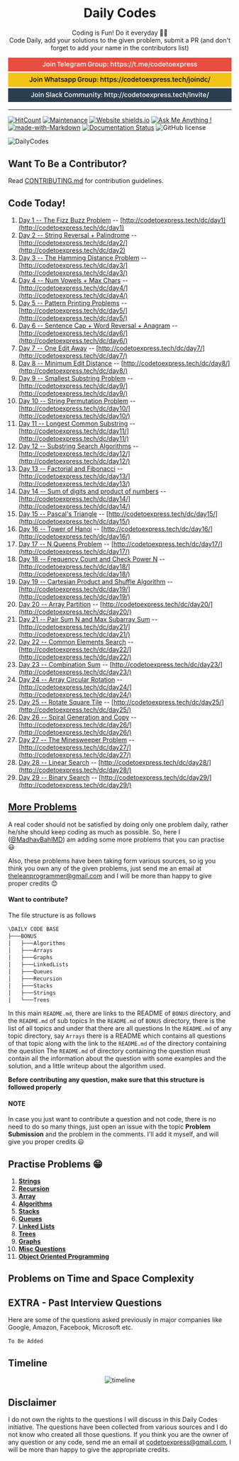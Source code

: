 <h1 align="center">
  Daily Codes
</h1>

<p align="center">
  Coding is Fun! Do it everyday 💯💯
  <br />
  Code Daily, add your solutions to the given problem, submit a PR (and don't forget to add your name in the contributors list)
</p>

<a style="margin: 0" href="https://t.me/codetoexpress"><img src="./telegram.png" alt="Telegram: https://t.me/codetoexpress"></a>
<a style="margin: 0" href="http://codetoexpress.tech/joindc/"><img src="./whatsapp.png" alt="Whatsapp: https://codetoexpress.tech/joindc/"></a>
<a style="margin: 0" href="https://codetoexpress.tech/invite/"><img src="./slack.png" alt="Slack: https://codetoexpress.tech/invite/"></a>

***

[![HitCount](http://hits.dwyl.io/CodeToExpress/dailycodebase.svg)](http://hits.dwyl.io/CodeToExpress/dailycodebase) [![Maintenance](https://img.shields.io/badge/Maintained%3F-yes-green.svg)](https://GitHub.com/CodeToExpress/dailycodebase/commit-activity) [![Website shields.io](https://img.shields.io/website-up-down-green-red/http/shields.io.svg)](http://codetoexpress.tech/dailycodebase) [![Ask Me Anything !](https://img.shields.io/badge/Ask%20me-anything-1abc9c.svg)](http://madhavbahl.tech/contact/) [![made-with-Markdown](https://img.shields.io/badge/Made%20with-Markdown-1f425f.svg)](http://commonmark.org) [![Documentation Status](https://readthedocs.org/projects/ansicolortags/badge/?version=latest)](http://ansicolortags.readthedocs.io/?badge=latest) ![GitHub license](https://img.shields.io/github/license/CodeToExpress/dailycodebase.svg)

![DailyCodes](./cover-img.png)

## Want To Be a Contributor?

Read [CONTRIBUTING.md](./CONTRIBUTING.md) for contribution guidelines.

## Code Today!

1. [Day 1 -- The Fizz Buzz Problem](./Day1/) -- [http://codetoexpress.tech/dc/day1](http://codetoexpress.tech/dc/day1)
2. [Day 2 -- String Reversal + Palindrome](./Day2/) -- [http://codetoexpress.tech/dc/day2/](http://codetoexpress.tech/dc/day2)
3. [Day 3 -- The Hamming Distance Problem](./Day3/) -- [http://codetoexpress.tech/dc/day3/](http://codetoexpress.tech/dc/day3/)
4. [Day 4 -- Num Vowels + Max Chars](./day4/) -- [http://codetoexpress.tech/dc/day4/](http://codetoexpress.tech/dc/day4/)
5. [Day 5 -- Pattern Printing Problems](./day5/) -- [http://codetoexpress.tech/dc/day5/](http://codetoexpress.tech/dc/day5/)
6. [Day 6 -- Sentence Cap + Word Reversal + Anagram](./day6/) -- [http://codetoexpress.tech/dc/day6/](http://codetoexpress.tech/dc/day6/)
7. [Day 7 -- One Edit Away](./day7/) -- [http://codetoexpress.tech/dc/day7/](http://codetoexpress.tech/dc/day7/)
8. [Day 8 -- Minimum Edit Distance](./day8/) -- [http://codetoexpress.tech/dc/day8/](http://codetoexpress.tech/dc/day8/)
9. [Day 9 -- Smallest Substring Problem](./day9/) -- [http://codetoexpress.tech/dc/day9/](http://codetoexpress.tech/dc/day9/)
10. [Day 10 -- String Permutation Problem](./day10/) -- [http://codetoexpress.tech/dc/day10/](http://codetoexpress.tech/dc/day10/)
11. [Day 11 -- Longest Common Substring](./day11/) -- [http://codetoexpress.tech/dc/day11/](http://codetoexpress.tech/dc/day11/)
12. [Day 12 -- Substring Search Algorithms](./day12/) -- [http://codetoexpress.tech/dc/day12/](http://codetoexpress.tech/dc/day12/)
13. [Day 13 -- Factorial and Fibonacci](./day13/) -- [http://codetoexpress.tech/dc/day13/](http://codetoexpress.tech/dc/day13/)
14. [Day 14 -- Sum of digits and product of numbers](./day14) -- [http://codetoexpress.tech/dc/day14/](http://codetoexpress.tech/dc/day14/)
15. [Day 15 -- Pascal's Triangle](./day15) -- [http://codetoexpress.tech/dc/day15/](http://codetoexpress.tech/dc/day15/)
16. [Day 16 -- Tower of Hanoi](./day16) -- [http://codetoexpress.tech/dc/day16/](http://codetoexpress.tech/dc/day16/)
17. [Day 17 -- N Queens Problem](./day17) -- [http://codetoexpress.tech/dc/day17/](http://codetoexpress.tech/dc/day17/)
18. [Day 18 -- Frequency Count and Check Power N](./day18) -- [http://codetoexpress.tech/dc/day18/](http://codetoexpress.tech/dc/day18/)
19. [Day 19 -- Cartesian Product and Shuffle Algorithm](./day19) -- [http://codetoexpress.tech/dc/day19/](http://codetoexpress.tech/dc/day19/)
20. [Day 20 -- Array Partition](./day20) -- [http://codetoexpress.tech/dc/day20/](http://codetoexpress.tech/dc/day20/)
21. [Day 21 -- Pair Sum N and Max Subarray Sum](./day21) -- [http://codetoexpress.tech/dc/day21/](http://codetoexpress.tech/dc/day21/)
22. [Day 22 -- Common Elements Search](./day22) -- [http://codetoexpress.tech/dc/day22/](http://codetoexpress.tech/dc/day22/)
23. [Day 23 -- Combination Sum](./day23) -- [http://codetoexpress.tech/dc/day23/](http://codetoexpress.tech/dc/day23/)
24. [Day 24 -- Array Circular Rotation](./day24) -- [http://codetoexpress.tech/dc/day24/](http://codetoexpress.tech/dc/day24/)
25. [Day 25 -- Rotate Square Tile](./day25) -- [http://codetoexpress.tech/dc/day25/](http://codetoexpress.tech/dc/day25/)
26. [Day 26 -- Spiral Generation and Copy](./day26) -- [http://codetoexpress.tech/dc/day26/](http://codetoexpress.tech/dc/day26/)
27. [Day 27 -- The Minesweeper Problem](./day27) -- [http://codetoexpress.tech/dc/day27/](http://codetoexpress.tech/dc/day27/)
28. [Day 28 -- Linear Search](./day28) -- [http://codetoexpress.tech/dc/day28/](http://codetoexpress.tech/dc/day28/)
29. [Day 29 -- Binary Search](./day29) -- [http://codetoexpress.tech/dc/day29/](http://codetoexpress.tech/dc/day29/)

## [More Problems](./BONUS/README.md)

A real coder should not be satisfied by doing only one problem daily, rather he/she should keep coding as much as possible. So, here I ([@MadhavBahlMD](https://github.com/MadhavBahlMD)) am adding some more problems that you can practise 😃

Also, these problems have been taking form various sources, so ig you think you own any of the given problems, just send me an email at theleanprogrammer@gmail.com and I will be more than happy to give proper credits 😊

#### Want to contribute?

The file structure is as follows

```
\DAILY CODE BASE
├───BONUS
│   ├───Algorithms
│   ├───Arrays
│   ├───Graphs
│   ├───LinkedLists
│   ├───Queues
│   ├───Recursion
│   ├───Stacks
│   ├───Strings
│   └───Trees
```

In this main `README.md`, there are links to the README of `BONUS` directory, and the `README.md` of sub topics
In the `README.md` of `BONUS` directory, there is the list of all topics and under that there are all questions
In the `README.md` of any topic directory, say `Arrays` there is a README which contains all questions of that topic along with the link to the `README.md` of the directory containing the question
The `README.md` of directory containing the question must contain all the information about the question with some examples and the solution, and a little writeup about the algorithm used.

**Before contributing any question, make sure that this structure is followed properly**

#### NOTE

In case you just want to contribute a question and not code, there is no need to do so many things, just open an issue with the topic **Problem Submission** and the problem in the comments. I'll add it myself, and will give you proper credits 😃

## Practise Problems 😁

1. [**Strings**](./BONUS/Strings/README.md)
2. [**Recursion**](./BONUS/Recursion/README.md)
3. [**Array**](./BONUS/Arrays/README.md)
4. [**Algorithms**](./BONUS/Algorithms/README.md)
5. [**Stacks**](./BONUS/Stacks/README.md)
6. [**Queues**](./BONUS/Queues/README.md)
7. [**Linked Lists**](./BONUS/LinkedLists/README.md)
8. [**Trees**](./BONUS/Trees/README.md)
9. [**Graphs**](./BONUS/Graphs/README.md)
10. [**Misc Questions**](./BONUS/Misc/README.md)
11. [**Object Oriented Programming**](./BONUS/OOPS/README.md)

## Problems on Time and Space Complexity

## EXTRA - Past Interview Questions

Here are some of the questions asked previously in major companies like Google, Amazon, Facebook, Microsoft etc.

```
To Be Added
```

## Timeline

<p align="center">
  <img src="./timeline.png" alt="timeline">
</p>

## Disclaimer

I do not own the rights to the questions I will discuss in this Daily Codes initiative. The questions have been collected from various sources and I do not know who created all those questions. If you think you are the owner of any question or any code, send me an email at codetoexpress@gmail.com, I will be more than happy to give the appropriate credits.
